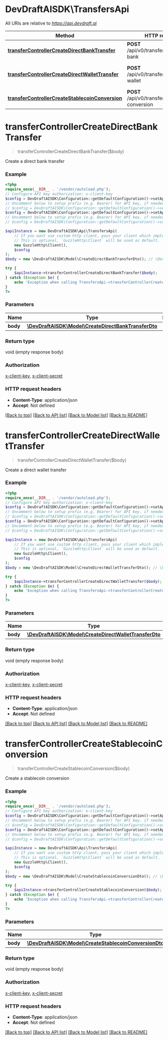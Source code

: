 # DevDraftAISDK\TransfersApi

All URIs are relative to *https://api.devdraft.ai*

Method | HTTP request | Description
------------- | ------------- | -------------
[**transferControllerCreateDirectBankTransfer**](TransfersApi.md#transfercontrollercreatedirectbanktransfer) | **POST** /api/v0/transfers/direct-bank | Create a direct bank transfer
[**transferControllerCreateDirectWalletTransfer**](TransfersApi.md#transfercontrollercreatedirectwallettransfer) | **POST** /api/v0/transfers/direct-wallet | Create a direct wallet transfer
[**transferControllerCreateStablecoinConversion**](TransfersApi.md#transfercontrollercreatestablecoinconversion) | **POST** /api/v0/transfers/stablecoin-conversion | Create a stablecoin conversion

# **transferControllerCreateDirectBankTransfer**
> transferControllerCreateDirectBankTransfer($body)

Create a direct bank transfer

### Example
```php
<?php
require_once(__DIR__ . '/vendor/autoload.php');
// Configure API key authorization: x-client-key
$config = DevDraftAISDK\Configuration::getDefaultConfiguration()->setApiKey('x-client-key', 'YOUR_API_KEY');
// Uncomment below to setup prefix (e.g. Bearer) for API key, if needed
// $config = DevDraftAISDK\Configuration::getDefaultConfiguration()->setApiKeyPrefix('x-client-key', 'Bearer');// Configure API key authorization: x-client-secret
$config = DevDraftAISDK\Configuration::getDefaultConfiguration()->setApiKey('x-client-secret', 'YOUR_API_KEY');
// Uncomment below to setup prefix (e.g. Bearer) for API key, if needed
// $config = DevDraftAISDK\Configuration::getDefaultConfiguration()->setApiKeyPrefix('x-client-secret', 'Bearer');

$apiInstance = new DevDraftAISDK\Api\TransfersApi(
    // If you want use custom http client, pass your client which implements `GuzzleHttp\ClientInterface`.
    // This is optional, `GuzzleHttp\Client` will be used as default.
    new GuzzleHttp\Client(),
    $config
);
$body = new \DevDraftAISDK\Model\CreateDirectBankTransferDto(); // \DevDraftAISDK\Model\CreateDirectBankTransferDto | 

try {
    $apiInstance->transferControllerCreateDirectBankTransfer($body);
} catch (Exception $e) {
    echo 'Exception when calling TransfersApi->transferControllerCreateDirectBankTransfer: ', $e->getMessage(), PHP_EOL;
}
?>
```

### Parameters

Name | Type | Description  | Notes
------------- | ------------- | ------------- | -------------
 **body** | [**\DevDraftAISDK\Model\CreateDirectBankTransferDto**](../Model/CreateDirectBankTransferDto.md)|  |

### Return type

void (empty response body)

### Authorization

[x-client-key](../../README.md#x-client-key), [x-client-secret](../../README.md#x-client-secret)

### HTTP request headers

 - **Content-Type**: application/json
 - **Accept**: Not defined

[[Back to top]](#) [[Back to API list]](../../README.md#documentation-for-api-endpoints) [[Back to Model list]](../../README.md#documentation-for-models) [[Back to README]](../../README.md)

# **transferControllerCreateDirectWalletTransfer**
> transferControllerCreateDirectWalletTransfer($body)

Create a direct wallet transfer

### Example
```php
<?php
require_once(__DIR__ . '/vendor/autoload.php');
// Configure API key authorization: x-client-key
$config = DevDraftAISDK\Configuration::getDefaultConfiguration()->setApiKey('x-client-key', 'YOUR_API_KEY');
// Uncomment below to setup prefix (e.g. Bearer) for API key, if needed
// $config = DevDraftAISDK\Configuration::getDefaultConfiguration()->setApiKeyPrefix('x-client-key', 'Bearer');// Configure API key authorization: x-client-secret
$config = DevDraftAISDK\Configuration::getDefaultConfiguration()->setApiKey('x-client-secret', 'YOUR_API_KEY');
// Uncomment below to setup prefix (e.g. Bearer) for API key, if needed
// $config = DevDraftAISDK\Configuration::getDefaultConfiguration()->setApiKeyPrefix('x-client-secret', 'Bearer');

$apiInstance = new DevDraftAISDK\Api\TransfersApi(
    // If you want use custom http client, pass your client which implements `GuzzleHttp\ClientInterface`.
    // This is optional, `GuzzleHttp\Client` will be used as default.
    new GuzzleHttp\Client(),
    $config
);
$body = new \DevDraftAISDK\Model\CreateDirectWalletTransferDto(); // \DevDraftAISDK\Model\CreateDirectWalletTransferDto | 

try {
    $apiInstance->transferControllerCreateDirectWalletTransfer($body);
} catch (Exception $e) {
    echo 'Exception when calling TransfersApi->transferControllerCreateDirectWalletTransfer: ', $e->getMessage(), PHP_EOL;
}
?>
```

### Parameters

Name | Type | Description  | Notes
------------- | ------------- | ------------- | -------------
 **body** | [**\DevDraftAISDK\Model\CreateDirectWalletTransferDto**](../Model/CreateDirectWalletTransferDto.md)|  |

### Return type

void (empty response body)

### Authorization

[x-client-key](../../README.md#x-client-key), [x-client-secret](../../README.md#x-client-secret)

### HTTP request headers

 - **Content-Type**: application/json
 - **Accept**: Not defined

[[Back to top]](#) [[Back to API list]](../../README.md#documentation-for-api-endpoints) [[Back to Model list]](../../README.md#documentation-for-models) [[Back to README]](../../README.md)

# **transferControllerCreateStablecoinConversion**
> transferControllerCreateStablecoinConversion($body)

Create a stablecoin conversion

### Example
```php
<?php
require_once(__DIR__ . '/vendor/autoload.php');
// Configure API key authorization: x-client-key
$config = DevDraftAISDK\Configuration::getDefaultConfiguration()->setApiKey('x-client-key', 'YOUR_API_KEY');
// Uncomment below to setup prefix (e.g. Bearer) for API key, if needed
// $config = DevDraftAISDK\Configuration::getDefaultConfiguration()->setApiKeyPrefix('x-client-key', 'Bearer');// Configure API key authorization: x-client-secret
$config = DevDraftAISDK\Configuration::getDefaultConfiguration()->setApiKey('x-client-secret', 'YOUR_API_KEY');
// Uncomment below to setup prefix (e.g. Bearer) for API key, if needed
// $config = DevDraftAISDK\Configuration::getDefaultConfiguration()->setApiKeyPrefix('x-client-secret', 'Bearer');

$apiInstance = new DevDraftAISDK\Api\TransfersApi(
    // If you want use custom http client, pass your client which implements `GuzzleHttp\ClientInterface`.
    // This is optional, `GuzzleHttp\Client` will be used as default.
    new GuzzleHttp\Client(),
    $config
);
$body = new \DevDraftAISDK\Model\CreateStablecoinConversionDto(); // \DevDraftAISDK\Model\CreateStablecoinConversionDto | 

try {
    $apiInstance->transferControllerCreateStablecoinConversion($body);
} catch (Exception $e) {
    echo 'Exception when calling TransfersApi->transferControllerCreateStablecoinConversion: ', $e->getMessage(), PHP_EOL;
}
?>
```

### Parameters

Name | Type | Description  | Notes
------------- | ------------- | ------------- | -------------
 **body** | [**\DevDraftAISDK\Model\CreateStablecoinConversionDto**](../Model/CreateStablecoinConversionDto.md)|  |

### Return type

void (empty response body)

### Authorization

[x-client-key](../../README.md#x-client-key), [x-client-secret](../../README.md#x-client-secret)

### HTTP request headers

 - **Content-Type**: application/json
 - **Accept**: Not defined

[[Back to top]](#) [[Back to API list]](../../README.md#documentation-for-api-endpoints) [[Back to Model list]](../../README.md#documentation-for-models) [[Back to README]](../../README.md)

